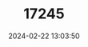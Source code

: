 ---
title: "17245"
category: "Physiculus helenaensis"
draft: false
date: 2024-02-22 13:03:50
languages:
  English: ["Skulpin", "St Helena mora"]
---